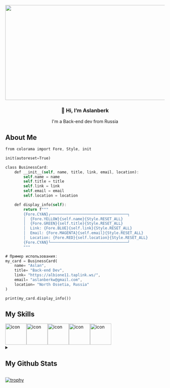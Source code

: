 <br clear="both">

<div align="center">
  <img height="300" width="600" src="https://user-images.githubusercontent.com/74038190/225813708-98b745f2-7d22-48cf-9150-083f1b00d6c9.gif"  />
</div>


<h3 align="center">👋 Hi, I’m Aslanberk</h3>
<p align="center">I'm a Back-end dev from Russia</p>

## About Me

```rs
from colorama import Fore, Style, init

init(autoreset=True)

class BusinessCard:
    def __init__(self, name, title, link, email, location):
        self.name = name
        self.title = title
        self.link = link
        self.email = email
        self.location = location

    def display_info(self):
        return f"""
        {Fore.CYAN}┌──────────────────────────────────┐
        │  {Fore.YELLOW}{self.name}{Style.RESET_ALL}                     
        │  {Fore.GREEN}{self.title}{Style.RESET_ALL}                     
        │  Link: {Fore.BLUE}{self.link}{Style.RESET_ALL}            
        │  Email: {Fore.MAGENTA}{self.email}{Style.RESET_ALL}              
        │  Location: {Fore.RED}{self.location}{Style.RESET_ALL}        
        {Fore.CYAN}└──────────────────────────────────┘
        """

# Пример использования:
my_card = BusinessCard(
    name= "Aslan",
    title= "Back-end Dev",
    link= "https://albione11.taplink.ws/",
    email= "aslanberkw@gmail.com",
    location= "North Ossetia, Russia"
)

print(my_card.display_info())
```

## My Skills

<div style="display: flex; align-items: flex-start;"><img src="https://techstack-generator.vercel.app/python-icon.svg" alt="icon" width="67" height="67" /><img src="https://techstack-generator.vercel.app/js-icon.svg" alt="icon" width="67" height="67" /><img src="https://techstack-generator.vercel.app/csharp-icon.svg" alt="icon" width="67" height="67" /><img src="https://techstack-generator.vercel.app/cpp-icon.svg" alt="icon" width="67" height="67" /><img src="https://techstack-generator.vercel.app/java-icon.svg" alt="icon" width="67" height="67" /></div>




<details>
    <summary><h2>My Github Stats</h2></summary>
    <figure>

![](http://github-profile-summary-cards.vercel.app/api/cards/profile-details?username=Aslanberk&theme=2077)
![](http://github-profile-summary-cards.vercel.app/api/cards/repos-per-language?username=Aslanberk&theme=2077)
![](http://github-profile-summary-cards.vercel.app/api/cards/most-commit-language?username=Aslanberk&theme=2077)
![](http://github-profile-summary-cards.vercel.app/api/cards/stats?username=Aslanberk&theme=2077)
![](http://github-profile-summary-cards.vercel.app/api/cards/productive-time?username=Aslanberk&theme=2077&utcOffset=8)

---
</details>

[![trophy](https://github-profile-trophy.vercel.app/?username=aslanberk&theme=onedark)](https://github.com/aslanberk/github-profile-trophy)
